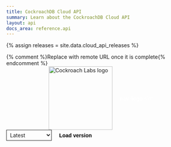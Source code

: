 ```yaml
---
title: CockroachDB Cloud API
summary: Learn about the CockroachDB Cloud API
layout: api
docs_area: reference.api
---
```


{% assign releases = site.data.cloud_api_releases %}

<style>
  rapi-doc::part(section-operation-webhook-method) {
    padding 8px;
    background-color: var(--bg3);
  }
  rapi-doc::part(section-operation-summary) {
    font-size: xx-large;
  }
  rapi-doc {
    --red: #dc3545;
    --pink: #e83e8c;
    --blue: #007bff;
    --green: #28a745;
    --orange: #fd7e14;
    --yellow: #ffc107;
    --purple: #6f42c1;
    --nav-delete-color: var(--red);
    --nav-post-color: var(--green);
    --nav-get-color: var(--blue);
    --nav-put-color: var(--orange);
  }

  .m-btn {
    border: 1px solid var(--primary-color);
    box-shadow: none;
    border-radius: var(--border-radius);
    font-weight: 600;
    display: inline-block;
    padding: 6px 16px;
    font-size: var(--font-size-small);
    outline: 0px;
    line-height: 1;
    text-align: center;
    white-space: nowrap;
    background-color: transparent;
    transition: background-color 0.2s ease 0s;
    user-select: none;
    cursor: pointer;
  }

  .m-btn:hover {
    background-color: var(--primary-color);
    color: var(--primary-color-invert);
  }

  .thin-border {
    border-width: 1px;
  }

  .dropdown {
    color: var(--nav-hover-text-color);
    border-color: var(--nav-accent-color);
    background-color: var(--nav-hover-bg-color);
    border-radius: var(--border-radius);
    border-width: 1px;
    font-family: var(--font-mono);
    font-weight: 400;
    font-size: var(--font-size-small);
    transition: border 0.2s ease 0s;
    padding: 4px 5px;
  }
</style>

<script type="text/javascript">
  function changeVersion() {
    selectElement = document.querySelector('#versionSelector');
    selectedVersion = selectElement.value;

    const doc = document.getElementById('rd');

    if (typeof selectedVersion !== 'undefined') {
      doc.loadSpec('https://cockroachlabs.cloud/assets/docs/ccapi_spec_' + selectedVersion + '.json');
    } else {
      doc.loadSpec('https://cockroachlabs.cloud/assets/docs/ccapi_spec_latest.json');
    }
  }
</script>
<div class="apidocs">
  {% comment %}Replace with remote URL once it is complete{% endcomment %}
  <rapi-doc id="rd"
            spec-url = "https://cockroachlabs.cloud/assets/docs/ccapi_spec_latest.json"
            theme = "light"
            text-color = "#242A35"
            primary-color = "#6933FF"
            nav-bg-color = "#fff"
            show-header = "false"
            regular-font = "'SourceSansPro-Regular', sans-serif"
            mono-font = "SFMono-Regular, Menlo, Monaco, Consolas, 'Liberation Mono', 'Courier New', monospace"
            show-method-in-nav-bar = "as-colored-text"
            allow-server-selection = "false"
            use-path-in-nav-bar = "false"
            schema-description-expanded = "true"
            allow-spec-file-download = "true">
    <div slot="nav-logo" style="display: flex; align-items: center; justify-content: center;"> 
      <img src = "https://d33wubrfki0l68.cloudfront.net/1c17b3053b29646cdddc53965186a02179b59842/69991/docs/images/cockroachlabs-logo-170.png" style="width:170px; margin-right: 20px" alt="Cockroach Labs logo"> <span style="color:#fff"> <b>nav-logo</b> slot </span>
    </div>
    <div slot="overview">
      <select class="dropdown" id="versionSelector">
        <option value="latest">Latest</option>
        {% for r in releases %}
          <option value="{{ r.version }}">{{ r.version }}</option>
        {% endfor %}
      </select>
      <button onclick="changeVersion()" class="m-btn thin-border" part="btn btn-outline">Load version</button>
    </div>
  </rapi-doc>
</div>
